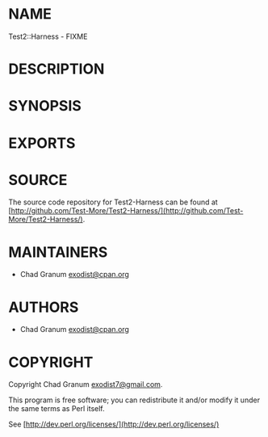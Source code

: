 # NAME

Test2::Harness - FIXME

# DESCRIPTION

# SYNOPSIS

# EXPORTS

# SOURCE

The source code repository for Test2-Harness can be found at
[http://github.com/Test-More/Test2-Harness/](http://github.com/Test-More/Test2-Harness/).

# MAINTAINERS

- Chad Granum <exodist@cpan.org>

# AUTHORS

- Chad Granum <exodist@cpan.org>

# COPYRIGHT

Copyright Chad Granum <exodist7@gmail.com>.

This program is free software; you can redistribute it and/or
modify it under the same terms as Perl itself.

See [http://dev.perl.org/licenses/](http://dev.perl.org/licenses/)
